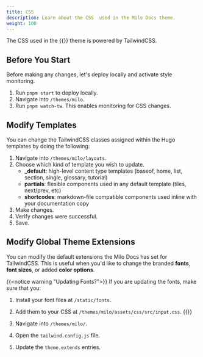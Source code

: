 ```yaml
---
title: CSS
description: Learn about the CSS  used in the Milo Docs theme.
weight: 100
---
```


The CSS used in the {{<prodName>}} theme is powered by TailwindCSS.

## Before You Start

Before making any changes, let's deploy locally and activate style monitoring.

1. Run `pnpm start` to deploy locally.
2. Navigate into `/themes/milo`.
3. Run `pnpm watch-tw`. This enables monitoring for CSS changes.

## Modify Templates

You can change the TailwindCSS classes assigned within the Hugo templates by doing the following:

1. Navigate into `/themes/milo/layouts`.
2. Choose which kind of template you wish to update.
   - **_default**: high-level content type templates (baseof, home, list, section, single, glossary, tutorial)
   - **partials**: flexible components used in any default template (tiles, next/prev, etc)
   - **shortcodes**: markdown-file compatible components used inline with your documentation copy
3. Make changes.
4. Verify changes were successful.
5. Save.

## Modify Global Theme Extensions

You can modify the default extensions the Milo Docs has set for TailwindCSS. This is useful when you'd like to change the branded **fonts**, **font sizes**, or added **color options**. 

{{<notice warning "Updating Fonts?">}}
If you are updating the fonts, make sure that you:
1. Install your font files at `/static/fonts`.
2. Add them to your CSS at `/themes/milo/assets/css/src/input.css`.
{{</notice>}}

1. Navigate into `/themes/milo/`.
2. Open the `tailwind.config.js` file.
3. Update the `theme.extends` entries.